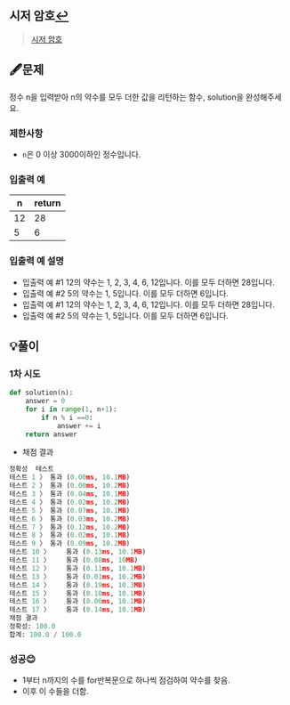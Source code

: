 ## 시저 암호[↩](../programmers_practice)

> [시저 암호](https://programmers.co.kr/learn/courses/30/lessons/12926)

## 🖋️문제

정수 n을 입력받아 n의 약수를 모두 더한 값을 리턴하는 함수, solution을 완성해주세요.

### 제한사항

- `n`은 0 이상 3000이하인 정수입니다.

### 입출력 예

| n    | return |
| ---- | ------ |
| 12   | 28     |
| 5    | 6      |

### 입출력 예 설명

* 입출력 예 #1
  12의 약수는 1, 2, 3, 4, 6, 12입니다. 이를 모두 더하면 28입니다.
* 입출력 예 #2
  5의 약수는 1, 5입니다. 이를 모두 더하면 6입니다.
* 입출력 예 #1
  12의 약수는 1, 2, 3, 4, 6, 12입니다. 이를 모두 더하면 28입니다.
* 입출력 예 #2
  5의 약수는 1, 5입니다. 이를 모두 더하면 6입니다.

## 💡풀이

### 1차 시도

```python
def solution(n):
    answer = 0
    for i in range(1, n+1):
        if n % i ==0:
            answer += i
    return answer
```

* 채점 결과

```python
정확성  테스트
테스트 1 〉	통과 (0.00ms, 10.1MB)
테스트 2 〉	통과 (0.00ms, 10.2MB)
테스트 3 〉	통과 (0.04ms, 10.1MB)
테스트 4 〉	통과 (0.02ms, 10.2MB)
테스트 5 〉	통과 (0.07ms, 10.1MB)
테스트 6 〉	통과 (0.03ms, 10.2MB)
테스트 7 〉	통과 (0.12ms, 10.2MB)
테스트 8 〉	통과 (0.02ms, 10.1MB)
테스트 9 〉	통과 (0.09ms, 10.2MB)
테스트 10 〉	통과 (0.13ms, 10.1MB)
테스트 11 〉	통과 (0.08ms, 10MB)
테스트 12 〉	통과 (0.11ms, 10.1MB)
테스트 13 〉	통과 (0.01ms, 10.2MB)
테스트 14 〉	통과 (0.19ms, 10.3MB)
테스트 15 〉	통과 (0.10ms, 10.1MB)
테스트 16 〉	통과 (0.00ms, 10.1MB)
테스트 17 〉	통과 (0.14ms, 10.1MB)
채점 결과
정확성: 100.0
합계: 100.0 / 100.0
```

### 성공😊
- 1부터 n까지의 수를 for반복문으로 하나씩 점검하여 약수를 찾음.
- 이후 이 수들을 더함.

